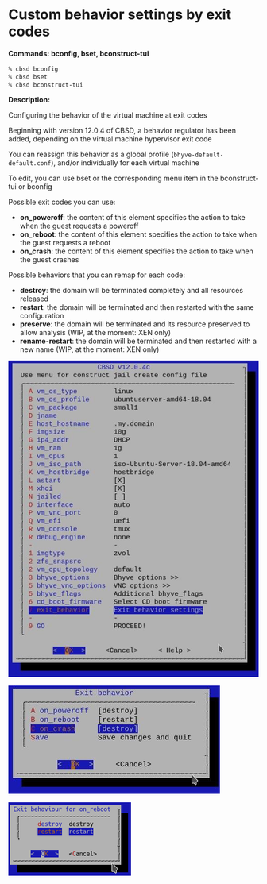 # Custom behavior settings by exit codes

**Commands: bconfig, bset, bconstruct-tui**

```
% cbsd bconfig
% cbsd bset
% cbsd bconstruct-tui
```

**Description:**

Configuring the behavior of the virtual machine at exit codes

Beginning with version 12.0.4 of CBSD, a behavior regulator has been added, depending on the virtual machine hypervisor exit code

You can reassign this behavior as a global profile (`bhyve-default-default.conf`), and/or individually for each virtual machine

To edit, you can use bset or the corresponding menu item in the bconstruct-tui or bconfig

Possible exit codes you can use:

* **on_poweroff**: the content of this element specifies the action to take when the guest requests a poweroff
* **on_reboot**: the content of this element specifies the action to take when the guest requests a reboot
* **on_crash**: the content of this element specifies the action to take when the guest crashes

Possible behaviors that you can remap for each code:

* **destroy**: the domain will be terminated completely and all resources released
* **restart**: the domain will be terminated and then restarted with the same configuration
* **preserve**: the domain will be terminated and its resource preserved to allow analysis (WIP, at the moment: XEN only)
* **rename-restart**: the domain will be terminated and then restarted with a new name (WIP, at the moment: XEN only)

![](img/bhyve_exit_behavior1.png)

![](img/bhyve_exit_behavior2.png)

![](img/bhyve_exit_behavior3.png)

